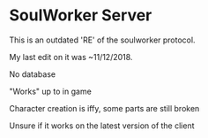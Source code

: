 # SoulWorker Server
This is an outdated 'RE' of the soulworker protocol.

My last edit on it was ~11/12/2018.


No database

"Works" up to in game

Character creation is iffy, some parts are still broken

Unsure if it works on the latest version of the client
